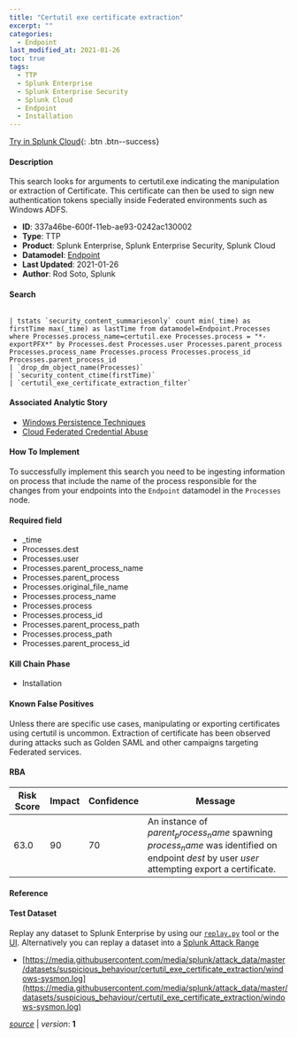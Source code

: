 ```yaml
---
title: "Certutil exe certificate extraction"
excerpt: ""
categories:
  - Endpoint
last_modified_at: 2021-01-26
toc: true
tags:
  - TTP
  - Splunk Enterprise
  - Splunk Enterprise Security
  - Splunk Cloud
  - Endpoint
  - Installation
---
```




[Try in Splunk Cloud](https://www.splunk.com/en_us/cyber-security.html){: .btn .btn--success}

#### Description

This search looks for arguments to certutil.exe indicating the manipulation or extraction of Certificate. This certificate can then be used to sign new authentication tokens specially inside Federated environments such as Windows ADFS.

- **ID**: 337a46be-600f-11eb-ae93-0242ac130002
- **Type**: TTP
- **Product**: Splunk Enterprise, Splunk Enterprise Security, Splunk Cloud
- **Datamodel**: [Endpoint](https://docs.splunk.com/Documentation/CIM/latest/User/Endpoint)
- **Last Updated**: 2021-01-26
- **Author**: Rod Soto, Splunk



#### Search

```

| tstats `security_content_summariesonly` count min(_time) as firstTime max(_time) as lastTime from datamodel=Endpoint.Processes where Processes.process_name=certutil.exe Processes.process = "*-exportPFX*" by Processes.dest Processes.user Processes.parent_process Processes.process_name Processes.process Processes.process_id Processes.parent_process_id 
| `drop_dm_object_name(Processes)` 
| `security_content_ctime(firstTime)` 
| `certutil_exe_certificate_extraction_filter`
```

#### Associated Analytic Story
* [Windows Persistence Techniques](/stories/windows_persistence_techniques)
* [Cloud Federated Credential Abuse](/stories/cloud_federated_credential_abuse)


#### How To Implement
To successfully implement this search you need to be ingesting information on process that include the name of the process responsible for the changes from your endpoints into the `Endpoint` datamodel in the `Processes` node.

#### Required field
* _time
* Processes.dest
* Processes.user
* Processes.parent_process_name
* Processes.parent_process
* Processes.original_file_name
* Processes.process_name
* Processes.process
* Processes.process_id
* Processes.parent_process_path
* Processes.process_path
* Processes.parent_process_id


#### Kill Chain Phase
* Installation


#### Known False Positives
Unless there are specific use cases, manipulating or exporting certificates using certutil is uncommon. Extraction of certificate has been observed during attacks such as Golden SAML and other campaigns targeting Federated services.



#### RBA

| Risk Score  | Impact      | Confidence   | Message      |
| ----------- | ----------- |--------------|--------------|
| 63.0 | 90 | 70 | An instance of $parent_process_name$ spawning $process_name$ was identified on endpoint $dest$ by user $user$ attempting export a certificate. |



#### Reference


#### Test Dataset
Replay any dataset to Splunk Enterprise by using our [`replay.py`](https://github.com/splunk/attack_data#using-replaypy) tool or the [UI](https://github.com/splunk/attack_data#using-ui).
Alternatively you can replay a dataset into a [Splunk Attack Range](https://github.com/splunk/attack_range#replay-dumps-into-attack-range-splunk-server)

* [https://media.githubusercontent.com/media/splunk/attack_data/master/datasets/suspicious_behaviour/certutil_exe_certificate_extraction/windows-sysmon.log](https://media.githubusercontent.com/media/splunk/attack_data/master/datasets/suspicious_behaviour/certutil_exe_certificate_extraction/windows-sysmon.log)



[*source*](https://github.com/splunk/security_content/tree/develop/detections/endpoint/certutil_exe_certificate_extraction.yml) \| *version*: **1**